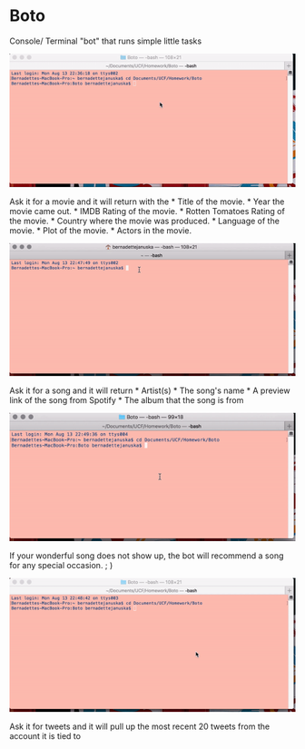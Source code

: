 # Boto
Console/ Terminal "bot" that runs simple little tasks


![GitHub Logo](gifs/movie.gif)

Ask it for a movie and it will return with the 
       * Title of the movie.
       * Year the movie came out.
       * IMDB Rating of the movie.
       * Rotten Tomatoes Rating of the movie.
       * Country where the movie was produced.
       * Language of the movie.
       * Plot of the movie.
       * Actors in the movie.

![GitHub Logo](gifs/song.gif)

Ask it for a song and it will return 
	 * Artist(s)
     * The song's name
     * A preview link of the song from Spotify
     * The album that the song is from

![GitHub Logo](gifs/song_error.gif)

If your wonderful song does not show up, the bot will recommend a song for any special occasion. ; )


![GitHub Logo](gifs/tweet.gif)

Ask it for tweets and it will pull up the most recent 20 tweets from the account it is tied to
